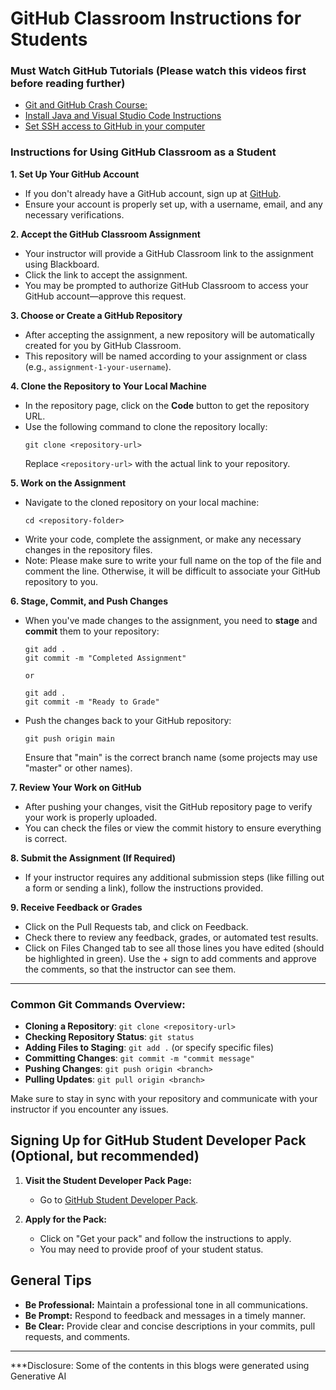 # GitHub Classroom Instructions for Students

### Must Watch GitHub Tutorials (Please watch this videos first before reading further)
- [Git and GitHub Crash Course:](https://www.youtube.com/watch?v=RGOj5yH7evk)
- [Install Java and Visual Studio Code Instructions](https://www.youtube.com/watch?v=BB0gZFpukJU)
- [Set SSH access to GitHub in your computer](https://www.youtube.com/watch?v=snCP3c7wXw0)


### Instructions for Using GitHub Classroom as a Student

**1. Set Up Your GitHub Account**
- If you don't already have a GitHub account, sign up at [GitHub](https://github.com/).
- Ensure your account is properly set up, with a username, email, and any necessary verifications.
  
**2. Accept the GitHub Classroom Assignment**
- Your instructor will provide a GitHub Classroom link to the assignment using Blackboard.
- Click the link to accept the assignment.
- You may be prompted to authorize GitHub Classroom to access your GitHub account—approve this request.

**3. Choose or Create a GitHub Repository**
- After accepting the assignment, a new repository will be automatically created for you by GitHub Classroom.
- This repository will be named according to your assignment or class (e.g., `assignment-1-your-username`).
  
**4. Clone the Repository to Your Local Machine**
- In the repository page, click on the **Code** button to get the repository URL.
- Use the following command to clone the repository locally:
  ```
  git clone <repository-url>
  ```
  Replace `<repository-url>` with the actual link to your repository.

**5. Work on the Assignment**
- Navigate to the cloned repository on your local machine:
  ```
  cd <repository-folder>
  ```
- Write your code, complete the assignment, or make any necessary changes in the repository files.
- Note: Please make sure to write your full name on the top of the file and comment the line. Otherwise, it will be difficult to associate your GitHub repository to you. 

**6. Stage, Commit, and Push Changes**
- When you've made changes to the assignment, you need to **stage** and **commit** them to your repository:
  ```
  git add .
  git commit -m "Completed Assignment"

  or

  git add .
  git commit -m "Ready to Grade"
  ```

- Push the changes back to your GitHub repository:
  ```
  git push origin main
  ```
  Ensure that "main" is the correct branch name (some projects may use "master" or other names).

**7. Review Your Work on GitHub**
- After pushing your changes, visit the GitHub repository page to verify your work is properly uploaded.
- You can check the files or view the commit history to ensure everything is correct.

**8. Submit the Assignment (If Required)**
- If your instructor requires any additional submission steps (like filling out a form or sending a link), follow the instructions provided.

**9. Receive Feedback or Grades**
- Click on the Pull Requests tab, and click on Feedback. 
- Check there to review any feedback, grades, or automated test results.
- Click on Files Changed tab to see all those lines you have edited (should be highlighted in green). Use the + sign to add comments and approve the comments, so that the instructor can see them. 


---

### Common Git Commands Overview:
- **Cloning a Repository**: `git clone <repository-url>`
- **Checking Repository Status**: `git status`
- **Adding Files to Staging**: `git add .` (or specify specific files)
- **Committing Changes**: `git commit -m "commit message"`
- **Pushing Changes**: `git push origin <branch>`
- **Pulling Updates**: `git pull origin <branch>`


Make sure to stay in sync with your repository and communicate with your instructor if you encounter any issues.



## Signing Up for GitHub Student Developer Pack (Optional, but recommended)

1. **Visit the Student Developer Pack Page:**
    - Go to [GitHub Student Developer Pack](https://education.github.com/pack).

2. **Apply for the Pack:**
    - Click on "Get your pack" and follow the instructions to apply.
    - You may need to provide proof of your student status.


## General Tips

- **Be Professional:** Maintain a professional tone in all communications.
- **Be Prompt:** Respond to feedback and messages in a timely manner.
- **Be Clear:** Provide clear and concise descriptions in your commits, pull requests, and comments.

------
***Disclosure: Some of the contents in this blogs were generated using Generative AI